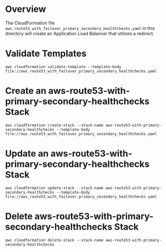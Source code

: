 # Overview

The CloudFormation file `aws_route53_with_failover_primary_secondary_healthchecks.yaml` in this directory will create an Application Load Balancer that utilizes a redirect.

# Validate Templates

```shell
aws cloudformation validate-template --template-body file://aws_route53_with_failover_primary_secondary_healthchecks.yaml
```

# Create an aws-route53-with-primary-secondary-healthchecks Stack

```shell
aws cloudformation create-stack --stack-name aws-route53-with-primary-secondary-healthchecks --template-body file://aws_route53_with_failover_primary_secondary_healthchecks.yaml
```

# Update an aws-route53-with-primary-secondary-healthchecks Stack

```shell
aws cloudformation update-stack --stack-name aws-route53-with-primary-secondary-healthchecks --template-body file://aws_route53_with_failover_primary_secondary_healthchecks.yaml
```

# Delete aws-route53-with-primary-secondary-healthchecks Stack

```shell
aws cloudformation delete-stack --stack-name aws-route53-with-primary-secondary-healthchecks
```
